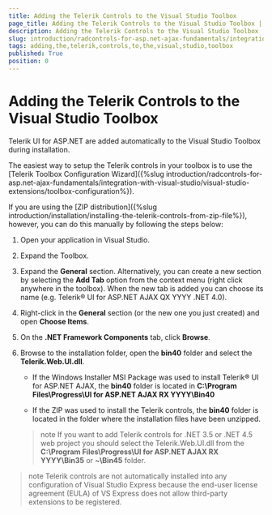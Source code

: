 ```yaml
---
title: Adding the Telerik Controls to the Visual Studio Toolbox
page_title: Adding the Telerik Controls to the Visual Studio Toolbox | UI for ASP.NET AJAX Documentation
description: Adding the Telerik Controls to the Visual Studio Toolbox
slug: introduction/radcontrols-for-asp.net-ajax-fundamentals/integration-with-visual-studio/adding-the-telerik-controls-to-the-visual-studio-toolbox
tags: adding,the,telerik,controls,to,the,visual,studio,toolbox
published: True
position: 0
---
```


# Adding the Telerik Controls to the Visual Studio Toolbox

Telerik UI for ASP.NET are added automatically to the Visual Studio Toolbox during installation.

The easiest way to setup the Telerik controls in your toolbox is to use the [Telerik Toolbox Configuration Wizard]({%slug introduction/radcontrols-for-asp.net-ajax-fundamentals/integration-with-visual-studio/visual-studio-extensions/toolbox-configuration%}).

If you are using the [ZIP distribution]({%slug introduction/installation/installing-the-telerik-controls-from-zip-file%}), however, you can do this manually by following the steps below:

1. Open your application in Visual Studio.

1. Expand the Toolbox.

1. Expand the **General** section. Alternatively, you can create a new section by selecting the **Add Tab** option from the context menu (right click anywhere in the toolbox). When the new tab is added you can choose its name (e.g. Telerik® UI for ASP.NET AJAX QX YYYY .NET 4.0).

1. Right-click in the **General** section (or the new one you just created) and open **Choose Items**.

1. On the **.NET Framework Components** tab, click **Browse**.

1. Browse to the installation folder, open the **bin40** folder and select the **Telerik.Web.UI.dll**.

	* If the Windows Installer MSI Package was used to install Telerik® UI for ASP.NET AJAX, the **bin40**	folder is located in **C:\Program Files\Progress\UI for ASP.NET AJAX RX YYYY\Bin40**

	* If the ZIP was used to install the Telerik controls, the **bin40** folder is located in the folder where the installation files have been unzipped.

	>note If you want to add Telerik controls for .NET 3.5 or .NET 4.5 web project you should select the Telerik.Web.UI.dll from the **C:\Program Files\Progress\UI for ASP.NET AJAX RX YYYY\Bin35** or **~\Bin45** folder.

>note Telerik controls are not automatically installed into any configuration of Visual Studio Express because the end-user license agreement (EULA) of VS Express does not allow third-party extensions to be registered.

